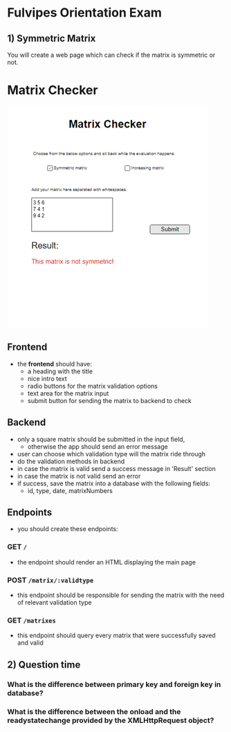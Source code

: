# Fulvipes Orientation Exam

## 1) Symmetric Matrix

You will create a web page which can check if the matrix is symmetric or not.

# Matrix Checker

![main](assets/index1.png)

## Frontend

- the **frontend** should have:
    - a heading with the title
    - nice intro text
    - radio buttons for the matrix validation options
    - text area for the matrix input
    - submit button for sending the matrix to backend to check


## Backend

- only a square matrix should be submitted in the input field,
  - otherwise the app should send an error message
- user can choose which validation type will the matrix ride through
- do the validation methods in backend
- in case the matrix is valid send a success message in 'Result' section
- in case the matrix is not valid send an error
- if success, save the matrix into a database with the following fields:
  - id, type, date, matrixNumbers


## Endpoints
- you should create these endpoints:

### GET `/`
- the endpoint should render an HTML displaying the main page

### POST `/matrix/:validtype`
- this endpoint should be responsible for sending the matrix with the need of relevant validation type

### GET `/matrixes`
- this endpoint should query every matrix that were successfully saved and valid

## 2) Question time

### What is the difference between primary key and foreign key in database?

### What is the difference between the onload and the readystatechange provided by the XMLHttpRequest object?
